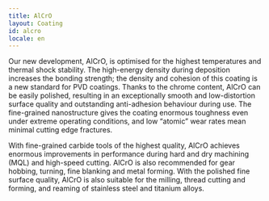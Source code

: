 ```yaml
---
title: AlCrO
layout: Coating
id: alcro
locale: en
---
```

Our new development, AlCrO, is optimised for the highest temperatures and thermal shock stability. The high-energy density during deposition increases the bonding strength; the density and cohesion of this coating is a new standard for PVD coatings. Thanks to the chrome content, AlCrO can be easily polished, resulting in an exceptionally smooth and low-distortion surface quality and outstanding anti-adhesion behaviour during use. The fine-grained nanostructure gives the coating enormous toughness even under extreme operating conditions, and low “atomic” wear rates mean minimal cutting edge fractures.

With fine-grained carbide tools of the highest quality, AlCrO achieves enormous improvements in performance during hard and dry machining (MQL) and high-speed cutting. AlCrO is also recommended for gear hobbing, turning, fine blanking and metal forming. With the polished fine surface quality, AlCrO is also suitable for the milling, thread cutting and forming, and reaming of stainless steel and titanium alloys.
